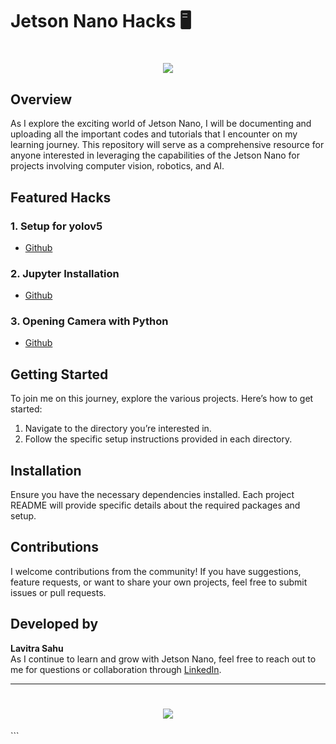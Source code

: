 # Jetson Nano Hacks 🖥️

<h1 align="center">
    <img src="https://readme-typing-svg.herokuapp.com/?font=Righteous&size=35&center=true&vCenter=true&width=700&height=100&duration=4000&lines=Jetson+Nano+Hacks!+🚀;" />
</h1>

## Overview

As I explore the exciting world of Jetson Nano, I will be documenting and uploading all the important codes and tutorials that I encounter on my learning journey. This repository will serve as a comprehensive resource for anyone interested in leveraging the capabilities of the Jetson Nano for projects involving computer vision, robotics, and AI.

## Featured Hacks

### 1. Setup for yolov5  
- [Github](https://github.com/TechArcanist/Jetson-Nano-Yolo-v5)
### 2. Jupyter Installation 
- [Github](https://github.com/TechArcanist/Jetson-Nano-Hacks/blob/main/JupyterLab%20Installation/Instructions.md)
### 3. Opening Camera with Python 
- [Github](https://github.com/TechArcanist/Jetson-Nano-Hacks/blob/main/Opening%20Camera%20with%20Python/Camera.md)

## Getting Started

To join me on this journey, explore the various projects. Here’s how to get started:

1. Navigate to the directory you’re interested in.
2. Follow the specific setup instructions provided in each directory.

## Installation

Ensure you have the necessary dependencies installed. Each project README will provide specific details about the required packages and setup.

## Contributions

I welcome contributions from the community! If you have suggestions, feature requests, or want to share your own projects, feel free to submit issues or pull requests.

## Developed by

**Lavitra Sahu**  
As I continue to learn and grow with Jetson Nano, feel free to reach out to me for questions or collaboration through [LinkedIn](https://www.linkedin.com/in/tech-arcanist/).

---

<h1 align="center">
    <img src="https://readme-typing-svg.herokuapp.com/?font=Righteous&size=35&center=true&vCenter=true&width=500&height=70&duration=4000&lines=Thanks+for+Visiting!+👋;" />
</h1>
```
